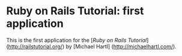# Ruby on Rails Tutorial: first application

This is the first application for the [*Ruby on Rails Tutorial*] (http://railstutorial.org/) by [Michael Hartl] (http://michaelhartl.com/).
